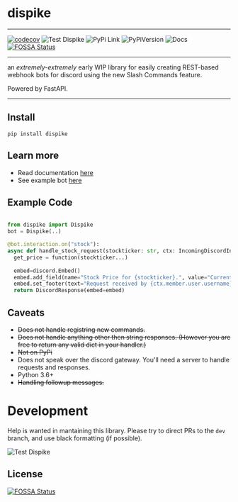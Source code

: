 # dispike

***
[![codecov](https://codecov.io/gh/ms7m/dispike/branch/master/graph/badge.svg?token=E5AXLZDP9O)](https://codecov.io/gh/ms7m/dispike) ![Test Dispike](https://github.com/ms7m/dispike/workflows/Test%20Dispike/badge.svg?branch=master) ![PyPi Link](https://img.shields.io/badge/Available%20on%20PyPi-Dispike-blue?logo=pypi&link=%22https://pypi.org/project/dispike%22) ![PyPiVersion](https://img.shields.io/badge/dynamic/json?color=blue&label=PyPi%20Version&query=%24.info.version&url=https%3A%2F%2Fpypi.org%2Fpypi%2Fdispike%2Fjson) ![Docs](https://img.shields.io/badge/Docs-Available-lightgrey?link=https://dispike.ms7m.me/) [![FOSSA Status](https://app.fossa.com/api/projects/git%2Bgithub.com%2Fms7m%2Fdispike.svg?type=shield)](https://app.fossa.com/projects/git%2Bgithub.com%2Fms7m%2Fdispike?ref=badge_shield)


***



an *extremely-extremely* early WIP library for easily creating REST-based webhook bots for discord using the new Slash Commands feature. 

Powered by FastAPI.


***


## Install

```
pip install dispike
```

## Learn more
- Read documentation [here](https://dispike.ms7m.me)
- See example bot [here](https://github.com/ms7m/dispike-example-bot)

## Example Code

```python

from dispike import Dispike
bot = Dispike(..)

@bot.interaction.on("stock"):
async def handle_stock_request(stockticker: str, ctx: IncomingDiscordInteraction) -> DiscordResponse:
  get_price = function(stockticker...)
  
  embed=discord.Embed()
  embed.add_field(name="Stock Price for {stockticker}.", value="Current price is {get_price}", inline=True)
  embed.set_footer(text="Request received by {ctx.member.user.username}")
  return DiscordResponse(embed=embed)
```



## Caveats

- ~~Does not handle registring new commands.~~
- ~~Does not handle anything other then string responses. (However you are free to return any valid dict in your handler.)~~
- ~~Not on PyPi~~
- Does not speak over the discord gateway. You'll need a server to handle requests and responses.
- Python 3.6+
- ~~Handling followup messages.~~



# Development

Help is wanted in mantaining this library. Please try to direct PRs to the ``dev`` branch, and use black formatting (if possible).

![Test Dispike](https://github.com/ms7m/dispike/workflows/Test%20Dispike/badge.svg?branch=dev)


## License
[![FOSSA Status](https://app.fossa.com/api/projects/git%2Bgithub.com%2Fms7m%2Fdispike.svg?type=large)](https://app.fossa.com/projects/git%2Bgithub.com%2Fms7m%2Fdispike?ref=badge_large)
